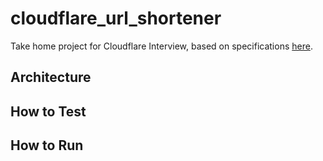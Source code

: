 # cloudflare_url_shortener
Take home project for Cloudflare Interview, based on specifications [here](SPECIFICATIONS.md).

## Architecture

## How to Test

## How to Run
